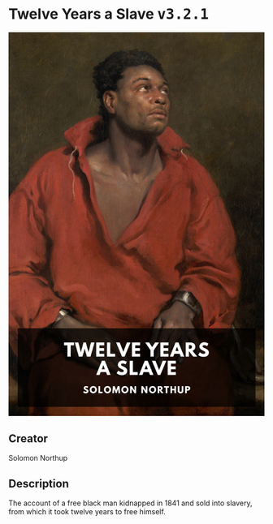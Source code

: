 
# Twelve Years a Slave <kbd>v3.2.1</kbd>

<center>
  <img src="./cover-1024.jpg"/>
</center>

## Creator
Solomon Northup

## Description
The account of a free black man kidnapped in 1841 and sold into slavery, from which it took twelve years to free himself.
